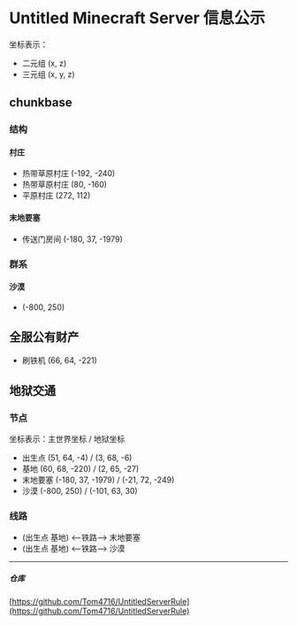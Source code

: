 # Untitled Minecraft Server 信息公示

坐标表示：

- 二元组 (x, z)
- 三元组 (x, y, z)

## chunkbase

### 结构

#### 村庄

- 热带草原村庄 (-192, -240)
- 热带草原村庄 (80, -160)
- 平原村庄 (272, 112)

#### 末地要塞

- 传送门房间 (-180, 37, -1979)

### 群系

#### 沙漠

- (-800, 250)

## 全服公有财产

- 刷铁机 (66, 64, -221)

## 地狱交通

### 节点

坐标表示：主世界坐标 / 地狱坐标

- 出生点 (51, 64, -4) / (3, 68, -6)
- 基地 (60, 68, -220) / (2, 65, -27)
- 末地要塞 (-180, 37, -1979) / (-21, 72, -249)
- 沙漠 (-800, 250) / (-101, 63, 30)

### 线路

- (出生点 基地) <--铁路--> 末地要塞
- (出生点 基地) <--铁路--> 沙漠

---

##### 仓库

[https://github.com/Tom4716/UntitledServerRule](https://github.com/Tom4716/UntitledServerRule)
